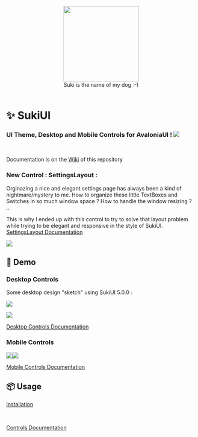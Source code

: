 <div id="header" align="center">
 <kbd>
<img src="https://raw.githubusercontent.com/kikipoulet/SukiUI/main/Images/suki_photo.jpg" width="200" height="200"></img> 
  </kbd>
<br/>
Suki is the name of my dog :-)
</div>
<br/>

# ✨ SukiUI

### UI Theme, Desktop and Mobile Controls for AvaloniaUI ! <img src="https://www.avaloniaui.net/img/logo/avalonia-white-purple.svg"></img>

<br/>

Documentation is on the [Wiki](https://github.com/kikipoulet/SukiUI/wiki) of this repository

### New Control : SettingsLayout : 

 Orginazing a nice and elegant settings page has always been a kind of nightmare/mystery to me. How to organize these little TextBoxes and Switches in so much window space ? How to handle the window resizing ? ..
 
 This is why I ended up with this control to try to solve that layout problem while trying to be elegant and responsive in the style of SukiUI. [SettingsLayout Documentation](https://github.com/kikipoulet/SukiUI/wiki/3.-Controls#settingslayout)

 <img src="https://raw.githubusercontent.com/kikipoulet/SukiUI/main/Images/settingslayoutPage.gif"></img>


## 👐 Demo

### Desktop Controls

Some desktop design "sketch" using SukiUI 5.0.0 :

<img src="https://raw.githubusercontent.com/kikipoulet/SukiUI/main/Images/Resume.gif"></img>

<img src="https://raw.githubusercontent.com/kikipoulet/SukiUI/main/Images/ResumeDark.gif"></img>

[Desktop Controls Documentation](https://github.com/kikipoulet/SukiUI/wiki/3.-Controls)

### Mobile Controls

<kbd>
<img src="https://raw.githubusercontent.com/kikipoulet/SukiUI/main/Images/MobileOverview.gif" style="float:left" ></img>
</kbd>
<kbd>
<img src="https://raw.githubusercontent.com/kikipoulet/SukiUI/main/Images/dashboard.gif" ></img> 
</kbd>


[Mobile Controls Documentation](https://github.com/kikipoulet/SukiUI/wiki/4.-Mobile-Controls)


## 📦 Usage

[Installation](https://github.com/kikipoulet/SukiUI/wiki/1.-Installation)


</br>

[Controls Documentation](https://github.com/kikipoulet/SukiUI/wiki/2.-Controls) 


